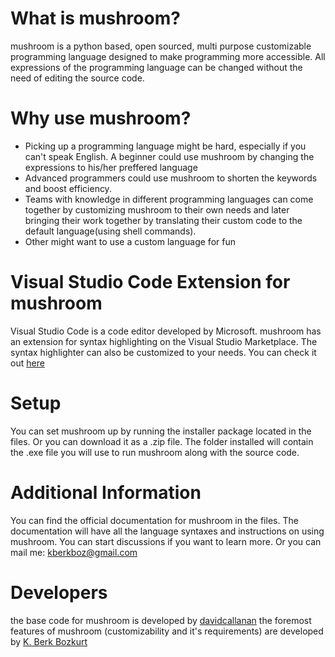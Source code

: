 # What is mushroom?
mushroom is a python based, open sourced, multi purpose customizable programming language designed to make programming more accessible. All expressions of the programming language can be changed without the need of editing the source code. 
# Why use mushroom?
* Picking up a programming language might be hard, especially if you can't speak English. A beginner could use mushroom by changing the expressions to his/her preffered language
* Advanced programmers could use mushroom to shorten the keywords and boost efficiency. 
* Teams with knowledge in different programming languages can come together by customizing mushroom to their own needs and later bringing their work together by translating their custom code to the default language(using shell commands). 
* Other might want to use a custom language for fun
# Visual Studio Code Extension for mushroom
Visual Studio Code is a code editor developed by Microsoft. mushroom has an extension for syntax highlighting on the Visual Studio Marketplace. The syntax highlighter can also be customized to your needs. You can check it out [here](https://marketplace.visualstudio.com/items?itemName=k-berkboz.mushroom)
# Setup
You can set mushroom up by running the installer package located in the files. Or you can download it as a .zip file. The folder installed will contain the .exe file you will use to run mushroom along with the source code. 
# Additional Information
You can find the official documentation for mushroom in the files. The documentation will have all the language syntaxes and instructions on using mushroom. You can start discussions if you want to learn more. Or you can mail me: kberkboz@gmail.com
# Developers
the base code for mushroom is developed by [davidcallanan](https://github.com/davidcallanan)
the foremost features of mushroom (customizability and it's requirements) are developed by [K. Berk Bozkurt](https://github.com/kberkboz)
 
